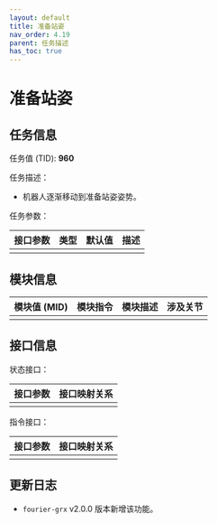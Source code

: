 ```yaml
---
layout: default
title: 准备站姿
nav_order: 4.19
parent: 任务描述
has_toc: true
---
```


# 准备站姿

## 任务信息

任务值 (TID): **960**

任务描述：

- 机器人逐渐移动到准备站姿姿势。

任务参数：

| 接口参数 | 类型 | 默认值 | 描述 |
|------|----|-----|----|
|      |    |     |    |

## 模块信息

| 模块值 (MID) | 模块指令 | 模块描述 | 涉及关节 |
|-----------|------|------|------|
|           |      |      |

## 接口信息

状态接口：

| 接口参数 | 接口映射关系 |
|------|--------|
|      |        |

指令接口：

| 接口参数 | 接口映射关系 |
|------|--------|
|      |        |

## 更新日志

- `fourier-grx` v2.0.0 版本新增该功能。